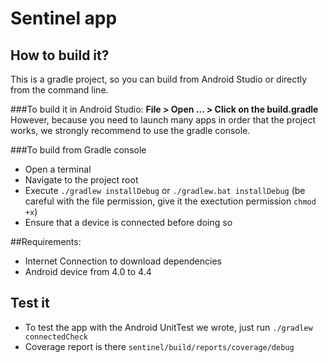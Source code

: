 # Sentinel app

## How to build it?

This is a gradle project, so you can build from Android Studio or directly from the command line.

###To build it in Android Studio:
**File > Open ... > Click on the build.gradle**
However, because you need to launch many apps in order that the project works, we strongly recommend to use the gradle console.

###To build from Gradle console
 * Open a terminal
 * Navigate to the project root
 * Execute `./gradlew installDebug` or `./gradlew.bat installDebug` (be careful with the file permission, give it the exectution permission `chmod +x`)
 * Ensure that a device is connected before doing so

##Requirements:
 * Internet Connection to download dependencies
 * Android device from 4.0 to 4.4 

## Test it
 * To test the app with the Android UnitTest we wrote, just run `./gradlew connectedCheck`
 * Coverage report is there `sentinel/build/reports/coverage/debug`